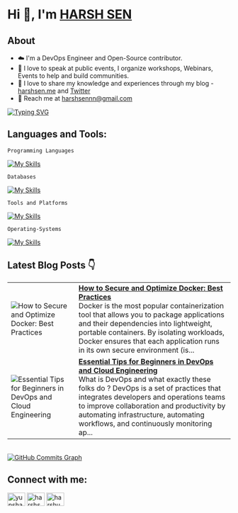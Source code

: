 # Hi 👋, I'm <a href="https://bento.me/harshsen"> HARSH SEN <a></a>

## About
- ☁️ I'm a DevOps Engineer and Open-Source contributor.
- 🤩 I love to speak at public events, I organize workshops, Webinars, Events to help and build communities.
- 🤝 I love to share my knowledge and experiences through my blog - [harshsen.me](https://harshsen.me) and [Twitter](https://x.com/yupsharsh)
- 📩 Reach me at [harshsennn@gmail.com](mailto:harshsennn@gmail.com)

[![Typing SVG](https://readme-typing-svg.demolab.com?font=Montserrat&weight=500&size=35&pause=1000&color=F76B32&width=600&left=true&vCenter=true&random=false&width=450&&lines=DevRel;DevOps;Cloud-Native)](https://git.io/typing-svg)

<!-- Languages and tools skills -->
## Languages and Tools:

```Programming Languages```

[![My Skills](https://skillicons.dev/icons?i=js,go&theme=light)](https://skillicons.dev)

```Databases```

[![My Skills](https://skillicons.dev/icons?i=mysql,mongodb,postgres&theme=light)](https://skillicons.dev)

```Tools and Platforms```

[![My Skills](https://skillicons.dev/icons?i=aws,azure,docker,kubernetes,terraform,bash,git,github,githubactions,jenkins,nginx,maven&theme=light)](https://skillicons.dev)

```Operating-Systems```

[![My Skills](https://skillicons.dev/icons?i=windows,apple,linux,ubuntu&theme=light)](https://skillicons.dev)

## Latest Blog Posts 👇

<!-- HASHNODE_BLOG:START -->
<table><tr><td><img src="https://cdn.hashnode.com/res/hashnode/image/upload/v1754333734643/38bc99b6-da37-4717-a716-25db5c71fc9b.png" alt="How to Secure and Optimize Docker: Best Practices"></td><td><a href="https://harshsen.me/how-to-secure-and-optimize-docker-best-practices"><strong>How to Secure and Optimize Docker: Best Practices</strong></a><br>Docker is the most popular containerization tool that allows you to package applications and their dependencies into lightweight, portable containers. By isolating workloads, Docker ensures that each application runs in its own secure environment (is...</td></tr><tr><td><img src="https://cdn.hashnode.com/res/hashnode/image/upload/v1747325158762/3f51d762-20a2-42bb-980f-6bcb2637feff.png" alt="Essential Tips for Beginners in DevOps and Cloud Engineering"></td><td><a href="https://harshsen.me/essential-tips-for-beginners-in-devops-and-cloud-engineering"><strong>Essential Tips for Beginners in DevOps and Cloud Engineering</strong></a><br>What is DevOps and what exactly these folks do ?
DevOps is a set of practices that integrates developers and operations teams to improve collaboration and productivity by automating infrastructure, automating workflows, and continuously monitoring ap...</td></tr></table>
<!-- HASHNODE_BLOG:END -->

<br>
    </table>
      </div>
      <a href="http://www.github.com/harshsennnn"><img src="https://github-readme-activity-graph.vercel.app/graph?username=harshsennnn&theme=merko&bg_color=1c1917&color=ffffff&line=0891b2&point=ffffff&area_color=1c1917&area=true&hide_border=true&custom_title=GitHub%20Commits%20Graph" alt="GitHub Commits Graph" /></a>
    </td>
  </tr>

</table>
  

## Connect with me:
<p align="left">
<a href="https://twitter.com/yupsharsh" target="blank"><img align="center" src="https://raw.githubusercontent.com/rahuldkjain/github-profile-readme-generator/master/src/images/icons/Social/twitter.svg" alt="yupsharsh" height="30" width="40" /></a>
<a href="https://linkedin.com/in/harshsen" target="blank"><img align="center" src="https://raw.githubusercontent.com/rahuldkjain/github-profile-readme-generator/master/src/images/icons/Social/linked-in-alt.svg" alt="harshsen" height="30" width="40" /></a>
<a href="https://discord.gg/harshu3261" target="blank"><img align="center" src="https://raw.githubusercontent.com/rahuldkjain/github-profile-readme-generator/master/src/images/icons/Social/discord.svg" alt="harshu3261" height="30" width="40" /></a>
</p>
